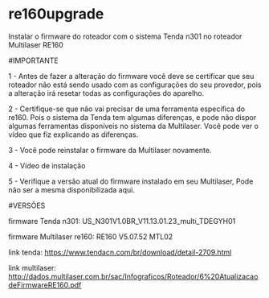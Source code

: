 # re160upgrade
Instalar o firmware do roteador com o sistema Tenda n301 no roteador Multilaser RE160

#IMPORTANTE

1 - Antes de fazer a alteração do firmware você deve se certificar que seu roteador não está sendo usado com as configurações do seu provedor, pois a alteração irá resetar todas as configurações do aparelho.


2 - Certifique-se que não vai precisar de uma ferramenta específica do re160. Pois o sistema da Tenda tem algumas diferenças, e pode não dispor algumas ferramentas disponíveis no sistema da Multilaser.
Você pode ver o vídeo que fiz explicando as diferenças.


3 - Você pode reinstalar o firmware da Multilaser novamente.



4 - Vídeo de instalação


5 -  Verifique a versão atual do firmware instalado em seu Multilaser, Pode não ser a mesma disponibilizada aqui.


#VERSÕES

firmware Tenda n301: US_N301V1.0BR_V11.13.01.23_multi_TDEGYH01 

firmware Multilaser re160: RE160 V5.07.52 MTL02


link tenda: https://www.tendacn.com/br/download/detail-2709.html

link multilaser: http://dados.multilaser.com.br/sac/Infograficos/Roteador/6%20AtualizacaodeFirmwareRE160.pdf
